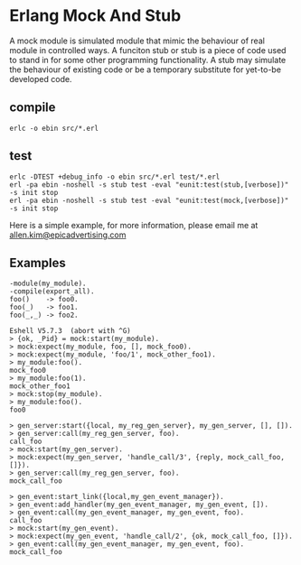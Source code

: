 Erlang Mock And Stub
====================

A mock module is simulated module that mimic the behaviour of real module in controlled ways.
A funciton stub or stub is a piece of code used to stand in for some other programming functionality. 
A stub may simulate the behaviour of existing code or be a temporary substitute for yet-to-be developed code.

compile
-------
	erlc -o ebin src/*.erl
	
test
----
	erlc -DTEST +debug_info -o ebin src/*.erl test/*.erl
	erl -pa ebin -noshell -s stub test -eval "eunit:test(stub,[verbose])" -s init stop
	erl -pa ebin -noshell -s stub test -eval "eunit:test(mock,[verbose])" -s init stop

Here is a simple example, for more information, please email me at allen.kim@epicadvertising.com

Examples
--------
	-module(my_module).
	-compile(export_all).
	foo()    -> foo0.
	foo(_)   -> foo1.
	foo(_,_) -> foo2.

	Eshell V5.7.3  (abort with ^G)
	> {ok, _Pid} = mock:start(my_module).
	> mock:expect(my_module, foo, [], mock_foo0).
	> mock:expect(my_module, 'foo/1', mock_other_foo1).
	> my_module:foo().
	mock_foo0
	> my_module:foo(1).
	mock_other_foo1
	> mock:stop(my_module).
	> my_module:foo().
	foo0

	> gen_server:start({local, my_reg_gen_server}, my_gen_server, [], []).
	> gen_server:call(my_reg_gen_server, foo).
	call_foo
	> mock:start(my_gen_server).
	> mock:expect(my_gen_server, 'handle_call/3', {reply, mock_call_foo, []}).
	> gen_server:call(my_reg_gen_server, foo).
	mock_call_foo

	> gen_event:start_link({local,my_gen_event_manager}).
	> gen_event:add_handler(my_gen_event_manager, my_gen_event, []).
	> gen_event:call(my_gen_event_manager, my_gen_event, foo).
	call_foo
	> mock:start(my_gen_event).
	> mock:expect(my_gen_event, 'handle_call/2', {ok, mock_call_foo, []}).
	> gen_event:call(my_gen_event_manager, my_gen_event, foo).
	mock_call_foo

